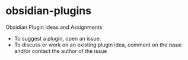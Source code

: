 # obsidian-plugins
Obsidian Plugin Ideas and Assignments

- To suggest a plugin, open an issue.
- To discuss or work on an existing plugin idea, comment on the issue and/or contact the author of the issue
